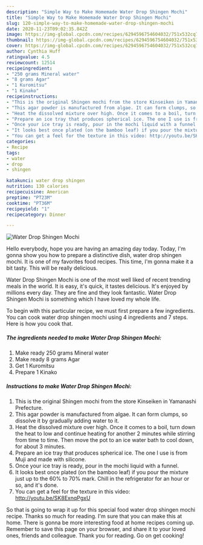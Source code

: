 ```yaml
---
description: "Simple Way to Make Homemade Water Drop Shingen Mochi"
title: "Simple Way to Make Homemade Water Drop Shingen Mochi"
slug: 120-simple-way-to-make-homemade-water-drop-shingen-mochi
date: 2020-11-23T09:02:35.842Z
image: https://img-global.cpcdn.com/recipes/6294596754604032/751x532cq70/water-drop-shingen-mochi-recipe-main-photo.jpg
thumbnail: https://img-global.cpcdn.com/recipes/6294596754604032/751x532cq70/water-drop-shingen-mochi-recipe-main-photo.jpg
cover: https://img-global.cpcdn.com/recipes/6294596754604032/751x532cq70/water-drop-shingen-mochi-recipe-main-photo.jpg
author: Cynthia Huff
ratingvalue: 4.5
reviewcount: 12514
recipeingredient:
- "250 grams Mineral water"
- "8 grams Agar"
- "1 Kuromitsu"
- "1 Kinako"
recipeinstructions:
- "This is the original Shingen mochi from the store Kinseiken in Yamanashi Prefecture."
- "This agar powder is manufactured from algae. It can form clumps, so dissolve it by gradually adding water to it."
- "Heat the dissolved mixture over high. Once it comes to a boil, turn down the heat to low and continue heating for another 2 minutes while stirring from time to time. Then move the pot to an ice water bath to cool down, for about 3 minutes."
- "Prepare an ice tray that produces spherical ice. The one I use is from Muji and made with silicone."
- "Once your ice tray is ready, pour in the mochi liquid with a funnel."
- "It looks best once plated (on the bamboo leaf) if you pour the mixture just up to the 60% to 70% mark. Chill in the refrigerator for an hour or so, and it&#39;s done."
- "You can get a feel for the texture in this video: http://youtu.be/SK8ExnqPgxU"
categories:
- Recipe
tags:
- water
- drop
- shingen

katakunci: water drop shingen 
nutrition: 130 calories
recipecuisine: American
preptime: "PT23M"
cooktime: "PT36M"
recipeyield: "1"
recipecategory: Dinner

---
```



![Water Drop Shingen Mochi](https://img-global.cpcdn.com/recipes/6294596754604032/751x532cq70/water-drop-shingen-mochi-recipe-main-photo.jpg)

Hello everybody, hope you are having an amazing day today. Today, I'm gonna show you how to prepare a distinctive dish, water drop shingen mochi. It is one of my favorites food recipes. This time, I'm gonna make it a bit tasty. This will be really delicious.

Water Drop Shingen Mochi is one of the most well liked of recent trending meals in the world. It is easy, it's quick, it tastes delicious. It's enjoyed by millions every day. They are fine and they look fantastic. Water Drop Shingen Mochi is something which I have loved my whole life.




To begin with this particular recipe, we must first prepare a few ingredients. You can cook water drop shingen mochi using 4 ingredients and 7 steps. Here is how you cook that.

<!--inarticleads1-->

##### The ingredients needed to make Water Drop Shingen Mochi:

1. Make ready 250 grams Mineral water
1. Make ready 8 grams Agar
1. Get 1 Kuromitsu
1. Prepare 1 Kinako




<!--inarticleads2-->

##### Instructions to make Water Drop Shingen Mochi:

1. This is the original Shingen mochi from the store Kinseiken in Yamanashi Prefecture.
1. This agar powder is manufactured from algae. It can form clumps, so dissolve it by gradually adding water to it.
1. Heat the dissolved mixture over high. Once it comes to a boil, turn down the heat to low and continue heating for another 2 minutes while stirring from time to time. Then move the pot to an ice water bath to cool down, for about 3 minutes.
1. Prepare an ice tray that produces spherical ice. The one I use is from Muji and made with silicone.
1. Once your ice tray is ready, pour in the mochi liquid with a funnel.
1. It looks best once plated (on the bamboo leaf) if you pour the mixture just up to the 60% to 70% mark. Chill in the refrigerator for an hour or so, and it&#39;s done.
1. You can get a feel for the texture in this video: http://youtu.be/SK8ExnqPgxU




So that is going to wrap it up for this special food water drop shingen mochi recipe. Thanks so much for reading. I'm sure that you can make this at home. There is gonna be more interesting food at home recipes coming up. Remember to save this page on your browser, and share it to your loved ones, friends and colleague. Thank you for reading. Go on get cooking!
